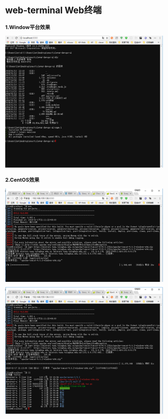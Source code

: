 # web-terminal Web终端

### 1.Window平台效果

![Window平台效果](https://raw.githubusercontent.com/Lzw2016/web-terminal/master/demo/demo01.png)

### 2.CentOS效果

![CentOS效果](https://raw.githubusercontent.com/Lzw2016/web-terminal/master/demo/demo02.png)

![CentOS效果](https://raw.githubusercontent.com/Lzw2016/web-terminal/master/demo/demo03.png)
